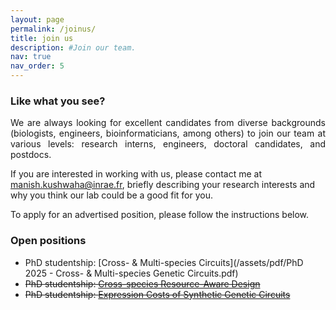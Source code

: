 ```yaml
---
layout: page
permalink: /joinus/
title: join us
description: #Join our team.
nav: true
nav_order: 5
---
```


### Like what you see?

<p align='justify'>We are always looking for excellent candidates from diverse backgrounds (biologists, engineers, bioinformaticians, among others) to join our team at various levels: research interns, engineers, doctoral candidates, and postdocs.</p>

If you are interested in working with us, please contact me at <manish.kushwaha@inrae.fr>, briefly describing your research interests and why you think our lab could be a good fit for you.

<p align='justify'>To apply for an advertised position, please follow the instructions below.</p>

### Open positions
* PhD studentship: [Cross- & Multi-species Circuits](/assets/pdf/PhD 2025 - Cross- & Multi-species Genetic Circuits.pdf)
* ~~PhD studentship: [Cross-species Resource-Aware Design](/assets/pdf/)~~
* ~~PhD studentship: [Expression Costs of Synthetic Genetic Circuits](/assets/pdf/)~~

